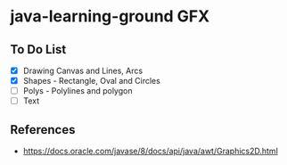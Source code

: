 # java-learning-ground GFX

## To Do List

- [x] Drawing Canvas and Lines, Arcs
- [x] Shapes - Rectangle, Oval and Circles
- [ ] Polys - Polylines and polygon
- [ ] Text

## References
- https://docs.oracle.com/javase/8/docs/api/java/awt/Graphics2D.html
